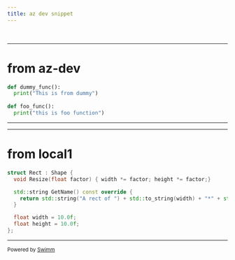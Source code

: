 ```yaml
---
title: az dev snippet
---
```

&nbsp;

<SwmSnippet path="/dummy.py" line="1" repo-id="Z2l0aHViJTNBJTNBYXpkZXYtZXglM0ElM0Fla2V5ZGFy" repo-name="azdev-ex">

---

# from az-dev

```python
def dummy_func():
  print("This is from dummy")
  
def foo_func():
  print("this is foo function")
```

---

</SwmSnippet>

<SwmSnippet path="/main.cpp" line="20">

---

# from local1

```c++
struct Rect : Shape {
  void Resize(float factor) { width *= factor; height *= factor;}

  std::string GetName() const override {
    return std::string("A rect of ") + std::to_string(width) + "*" + std::to_string(height);
  }

  float width = 10.0f;
  float height = 10.0f;
};

```

---

</SwmSnippet>

<SwmMeta repo-id="Z2l0aHViJTNBJTNBdDElM0ElM0FlcmFuLXN3aW1t" repo-name="t1"><sup>Powered by [Swimm](http://localhost:5000/)</sup></SwmMeta>
